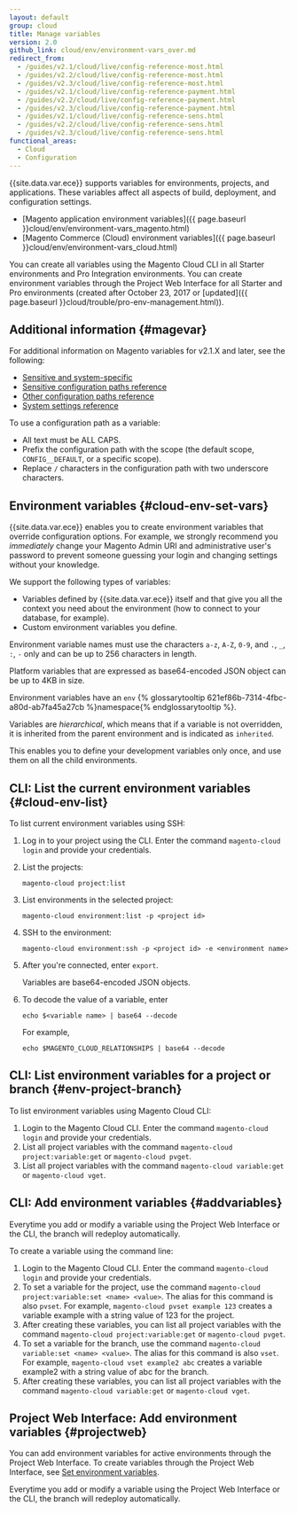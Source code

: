```yaml
---
layout: default
group: cloud
title: Manage variables
version: 2.0
github_link: cloud/env/environment-vars_over.md
redirect_from:
  - /guides/v2.1/cloud/live/config-reference-most.html
  - /guides/v2.2/cloud/live/config-reference-most.html
  - /guides/v2.3/cloud/live/config-reference-most.html
  - /guides/v2.1/cloud/live/config-reference-payment.html
  - /guides/v2.2/cloud/live/config-reference-payment.html
  - /guides/v2.3/cloud/live/config-reference-payment.html
  - /guides/v2.1/cloud/live/config-reference-sens.html
  - /guides/v2.2/cloud/live/config-reference-sens.html
  - /guides/v2.3/cloud/live/config-reference-sens.html
functional_areas:
  - Cloud
  - Configuration
---
```


{{site.data.var.ece}} supports variables for environments, projects, and applications. These variables affect all aspects of build, deployment, and configuration settings.

* [Magento application environment variables]({{ page.baseurl }}cloud/env/environment-vars_magento.html)
* [Magento Commerce (Cloud) environment variables]({{ page.baseurl }}cloud/env/environment-vars_cloud.html)

You can create all variables using the Magento Cloud CLI in all Starter environments and Pro Integration environments. You can create environment variables through the Project Web Interface for all Starter and Pro environments (created after October 23, 2017 or [updated]({{ page.baseurl }}cloud/trouble/pro-env-management.html)).

## Additional information {#magevar}
For additional information on Magento variables for v2.1.X and later, see the following:

* [Sensitive and system-specific](http://devdocs.magento.com/guides/v2.1/config-guide/prod/config-reference-sens.html)
* [Sensitive configuration paths reference](http://devdocs.magento.com/guides/v2.1/config-guide/prod/config-reference-payment.html)
* [Other configuration paths reference](http://devdocs.magento.com/guides/v2.1/config-guide/prod/config-reference-most.html)
* [System settings reference](http://devdocs.magento.com/guides/v2.1/config-guide/prod/config-reference-var-name.html)

To use a configuration path as a variable:

*	All text must be ALL CAPS.
*	Prefix the configuration path with the scope (the default scope, `CONFIG__DEFAULT`, or a specific scope).
*	Replace `/` characters in the configuration path with two underscore characters.

## Environment variables {#cloud-env-set-vars}
{{site.data.var.ece}} enables you to create environment variables that override configuration options. For example, we strongly recommend you *immediately* change your Magento Admin URI and administrative user's password to prevent someone guessing your login and changing settings without your knowledge.

We support the following types of variables:

*   Variables defined by {{site.data.var.ece}} itself
and that give you all the context you need about the environment (how to
connect to your database, for example).
*   Custom environment variables you define.

Environment variable names must use the characters `a-z`, `A-Z`, `0-9`, and `.`, `_`, `:`, `-` only and can be up to 256 characters in length.

Platform variables that are expressed as base64-encoded JSON object can be up to 4KB in size.

Environment variables have an `env` {% glossarytooltip 621ef86b-7314-4fbc-a80d-ab7fa45a27cb %}namespace{% endglossarytooltip %}.

<div class="bs-callout bs-callout-info" id="info">
  <p>Variables are <em>hierarchical</em>, which means that if a variable is not overridden, it is inherited from the parent environment and is indicated as <code>inherited</code>.</p>
<p>This enables you to define your development variables only once, and use them on all the child environments.</p>
</div>

## CLI: List the current environment variables {#cloud-env-list}
To list current environment variables using SSH:

1.	Log in to your project using the CLI. Enter the command `magento-cloud login` and provide your credentials.
2.	List the projects:

		magento-cloud project:list
3.	List environments in the selected project:

		magento-cloud environment:list -p <project id>
4.	SSH to the environment:

		magento-cloud environment:ssh -p <project id> -e <environment name>
5.	After you're connected, enter `export`.

	Variables are base64-encoded JSON objects.

6.	To decode the value of a variable, enter

		echo $<variable name> | base64 --decode

	For example,

		echo $MAGENTO_CLOUD_RELATIONSHIPS | base64 --decode

## CLI: List environment variables for a project or branch {#env-project-branch}
To list environment variables using Magento Cloud CLI:

1. Login to the Magento Cloud CLI. Enter the command `magento-cloud login` and provide your credentials.
2. List all project variables with the command `magento-cloud project:variable:get` or `magento-cloud pvget`.
3. List all project variables with the command `magento-cloud variable:get` or `magento-cloud vget`.

## CLI: Add environment variables {#addvariables}

<div class="bs-callout bs-callout-warning" markdown="1">
Everytime you add or modify a variable using the Project Web Interface or the CLI, the branch will redeploy automatically.
</div>

To create a variable using the command line:

1. Login to the Magento Cloud CLI. Enter the command `magento-cloud login` and provide your credentials.
2. To set a variable for the project, use the command `magento-cloud project:variable:set <name> <value>`. The alias for this command is also `pvset`. For example, `magento-cloud pvset example 123` creates a variable example with a string value of 123 for the project.
3. After creating these variables, you can list all project variables with the command `magento-cloud project:variable:get` or `magento-cloud pvget`.
4. To set a variable for the branch, use the command `magento-cloud variable:set <name> <value>`. The alias for this command is also `vset`. For example, `magento-cloud vset example2 abc` creates a variable example2 with a string value of abc for the branch.
5. After creating these variables, you can list all project variables with the command `magento-cloud variable:get` or `magento-cloud vget`.

## Project Web Interface: Add environment variables {#projectweb}
You can add environment variables for active environments through the Project Web Interface. To create variables through the Project Web Interface, see [Set environment variables]({{page.baseurl}}cloud/project/project-webint-basic.html#project-conf-env-var).

<div class="bs-callout bs-callout-warning" markdown="1">
Everytime you add or modify a variable using the Project Web Interface or the CLI, the branch will redeploy automatically.
</div>
